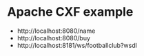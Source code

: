 # Apache CXF example 
- http://localhost:8080/name
- http://localhost:8080/buy
- http://localhost:8181/ws/footballclub?wsdl